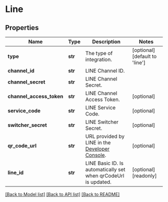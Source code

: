 # Line

## Properties
Name | Type | Description | Notes
------------ | ------------- | ------------- | -------------
**type** | **str** | The type of integration. | [optional] [default to 'line']
**channel_id** | **str** | LINE Channel ID. | 
**channel_secret** | **str** | LINE Channel Secret. | 
**channel_access_token** | **str** | LINE Channel Access Token. | [optional] 
**service_code** | **str** | LINE Service Code. | [optional] 
**switcher_secret** | **str** | LINE Switcher Secret. | [optional] 
**qr_code_url** | **str** | URL provided by LINE in the [Developer Console](https://developers.line.biz/console/). | [optional] 
**line_id** | **str** | LINE Basic ID. Is automatically set when qrCodeUrl is updated. | [optional] [readonly] 

[[Back to Model list]](../README.md#documentation-for-models) [[Back to API list]](../README.md#documentation-for-api-endpoints) [[Back to README]](../README.md)


